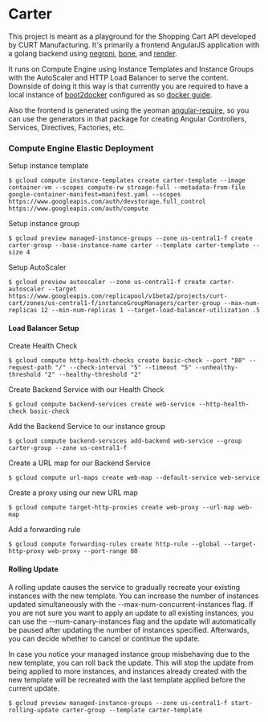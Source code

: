 Carter
========

This project is meant as a playground for the Shopping Cart API developed
by CURT Manufacturing. It's primarily a frontend AngularJS application
with a golang backend using [negroni](https://github.com/codegangsta/negroni),
[bone](https://github.com/squiidz/bone), and [render](https://github.com/unrolled/render).

It runs on Compute Engine using Instance Templates and Instance Groups with
the AutoScaler and HTTP Load Balancer to serve the content. Downside of doing it
this way is that currently you are required to have a local instance of
[boot2docker](http://boot2docker.io/) configured as
so [docker guide](https://docs.docker.com/installation/mac/).

Also the frontend is generated using the yeoman
[angular-require](https://github.com/aaronallport/generator-angular-require),
so you can use the generators in that package for creating Angular Controllers,
Services, Directives, Factories, etc.


### Compute Engine Elastic Deployment

Setup instance template
```shell
$ gcloud compute instance-templates create carter-template --image container-vm --scopes compute-rw stroage-full --metadata-from-file google-container-manifest=manifest.yaml --scopes https://www.googleapis.com/auth/devstorage.full_control https://www.googleapis.com/auth/compute
```

Setup instance group
```shell
$ gcloud preview managed-instance-groups --zone us-central1-f create carter-group --base-instance-name carter --template carter-template --size 4
```

Setup AutoScaler
```shell
$ gcloud preview autoscaler --zone us-central1-f create carter-autoscaler --target https://www.googleapis.com/replicapool/v1beta2/projects/curt-cart/zones/us-central1-f/instanceGroupManagers/carter-group --max-num-replicas 12 --min-num-replicas 1 --target-load-balancer-utilization .5
```

#### Load Balancer Setup

Create Health Check
```shell
$ gcloud compute http-health-checks create basic-check --port "80" --request-path "/" --check-interval "5" --timeout "5" --unhealthy-threshold "2" --healthy-threshold "2"
```

Create Backend Service with our Health Check
```shell
$ gcloud compute backend-services create web-service --http-health-check basic-check
```

Add the Backend Service to our instance group
```shell
$ gcloud compute backend-services add-backend web-service --group carter-group --zone us-central1-f
```

Create a URL map for our Backend Service
```shell
$ gcloud compute url-maps create web-map --default-service web-service
```

Create a proxy using our new URL map
```shell
$ gcloud compute target-http-proxies create web-proxy --url-map web-map
```

Add a forwarding rule
```shell
$ gcloud compute forwarding-rules create http-rule --global --target-http-proxy web-proxy --port-range 80
```

#### Rolling Update

A rolling update causes the service to gradually recreate your existing instances
with the new template. You can increase the number of instances updated
simultaneously with the --max-num-concurrent-instances flag. If you are not
sure you want to apply an update to all existing instances, you can use the
--num-canary-instances flag and the update will automatically be paused after
updating the number of instances specified. Afterwards, you can decide whether
to cancel or continue the update.

In case you notice your managed instance group misbehaving due to the new
template, you can roll back the update. This will stop the update from being
applied to more instances, and instances already created with the new template
will be recreated with the last template applied before the current update.

```shell
$ gcloud preview managed-instance-groups --zone us-central1-f start-rolling-update carter-group --template carter-template
```
